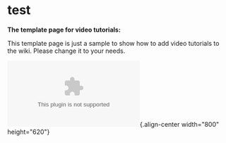 # test

**The template page for video tutorials:**

This template page is just a sample to show how to add video tutorials
to the wiki. Please change it to your needs.

![The Wink Tutorial](/video/tutorial.swf){.align-center width="800"
height="620"}
